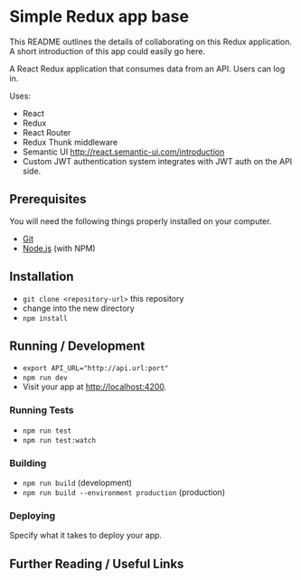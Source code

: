 # Simple Redux app base

This README outlines the details of collaborating on this Redux application.
A short introduction of this app could easily go here.

A React Redux application that consumes data from an API. Users can log in.

Uses:
* React
* Redux
* React Router
* Redux Thunk middleware
* Semantic UI http://react.semantic-ui.com/introduction
* Custom JWT authentication system integrates with JWT auth on the API side.

## Prerequisites

You will need the following things properly installed on your computer.

* [Git](http://git-scm.com/)
* [Node.js](http://nodejs.org/) (with NPM)

## Installation

* `git clone <repository-url>` this repository
* change into the new directory
* `npm install`

## Running / Development

* `export API_URL="http://api.url:port"`
* `npm run dev`
* Visit your app at [http://localhost:4200](http://localhost:4200).

### Running Tests

* `npm run test`
* `npm run test:watch`

### Building

* `npm run build` (development)
* `npm run build --environment production` (production)

### Deploying

Specify what it takes to deploy your app.

## Further Reading / Useful Links
